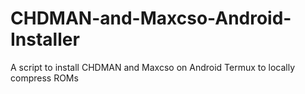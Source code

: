 # CHDMAN-and-Maxcso-Android-Installer
A script to install CHDMAN and Maxcso on Android Termux to locally compress ROMs
